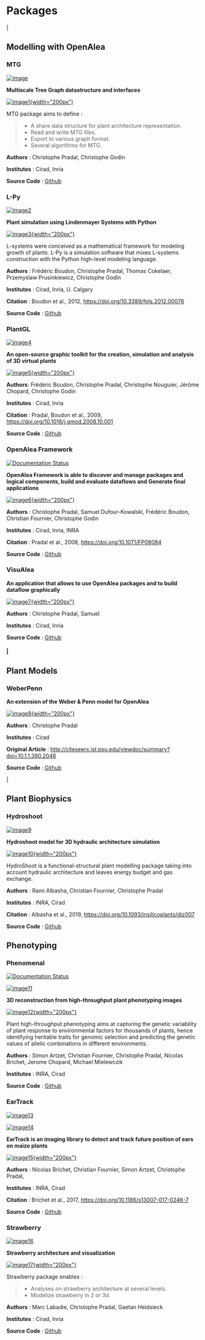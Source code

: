 # Packages

| 

## Modelling with OpenAlea

### MTG

[![image](https://readthedocs.org/projects/mtg/badge/?version=latest)](http://mtg.readthedocs.io/en/latest/)

**Multiscale Tree Graph datastructure and interfaces**

[![image1](./images/mtg_plantframe.png){width="200px"}](http://mtg.readthedocs.io/en/latest/)

MTG package aims to define :

> -   A share data structure for plant architecture representation.
> -   Read and write MTG files.
> -   Export to various graph format.
> -   Several algorithms for MTG.

**Authors** : Christophe Pradal, Christophe Godin

**Institutes** : Cirad, Inria

**Source Code** : [Github](https://github.com/openalea/mtg)

### L-Py

[![image2](https://readthedocs.org/projects/lpy/badge/?version=latest)](http://lpy.readthedocs.io/en/latest/)

**Plant simulation using Lindenmayer Systems with Python**

[![image3](./images/lpy_lpymagic.png){width="200px"}](http://lpy.readthedocs.io/en/latest/)

L-systems were conceived as a mathematical framework for modeling growth
of plants. L-Py is a simulation software that mixes L-systems
construction with the Python high-level modeling language.

**Authors** : Frédéric Boudon, Christophe Pradal, Thomas Cokelaer,
Przemyslaw Prusinkiewicz, Christophe Godin

**Institutes** : Cirad, Inria, U. Calgary

**Citation** : Boudon et al., 2012,
<https://doi.org/10.3389/fpls.2012.00076>

**Source Code** : [Github](https://github.com/openalea/lpy)

### PlantGL

[![image4](https://readthedocs.org/projects/plantgl-cpl/badge/?version=latest)](https://plantgl-cpl.readthedocs.io/en/latest/?badge=latest)

**An open-source graphic toolkit for the creation, simulation and
analysis of 3D virtual plants**

[![image5](./images/plantgl.png){width="200px"}](https://plantgl-cpl.readthedocs.io/en/latest/)

**Authors**: Frédéric Boudon, Christophe Pradal, Christophe Nouguier,
Jérôme Chopard, Christophe Godin

**Institutes** : Cirad, Inria

**Citation** : Pradal, Boudon et al., 2009,
<https://doi.org/10.1016/j.gmod.2008.10.001>

**Source Code** : [Github](https://github.com/openalea/plantgl)

### OpenAlea Framework

[![Documentation
Status](https://readthedocs.org/projects/phenomenal/badge/?version=latest)](https://phenomenal.readthedocs.io/en/latest/?badge=latest)

**OpenAlea Framework is able to discover and manage packages and logical
components, build and evaluate dataflows and Generate final
applications**

[![image6](./images/openalea_web.png){width="200px"}](https://openalea-core.readthedocs.io/en/latest/)

**Authors** : Christophe Pradal, Samuel Dufour-Kowalski, Frédéric
Boudon, Christian Fournier, Christophe Godin

**Institutes** : Cirad, Inria, INRA

**Citation** : Pradal et al., 2008, <https://doi.org/10.1071/FP08084>

**Source Code** : [Github](https://github.com/openalea/core)

### VisuAlea

**An application that allows to use OpenAlea packages and to build
dataflow graphically**

[![image7](./images/visualea_workflow.png){width="200px"}](https://github.com/openalea/visualea)

**Authors** : Christophe Pradal, Samuel

**Institutes** : Cirad, Inria

**Source Code** : [Github](https://github.com/openalea/visualea)

#### \|

## Plant Models

### WeberPenn

**An extension of the Weber & Penn model for OpenAlea**

[![image8](./images/weberpenn_treegraph.png){width="200px"}](https://github.com/openalea/weberpenn)

**Authors** : Christophe Pradal

**Institutes** : Cirad

**Original Article** :
<http://citeseerx.ist.psu.edu/viewdoc/summary?doi=10.1.1.380.2046>

**Source Code** : [Github](https://github.com/openalea/weberpenn)

| 

## Plant Biophysics

### Hydroshoot

[![image9](https://readthedocs.org/projects/hydroshoot/badge/?version=latest)](https://hydroshoot.readthedocs.io/en/latest/?badge=latest)

**Hydroshoot model for 3D hydraulic architecture simulation**

[![image10](./images/hydroshoot_grapevine.png){width="200px"}](https://hydroshoot.readthedocs.io/en/latest/)

HydroShoot is a functional-structural plant modelling package taking
into account hydraulic architecture and leaves energy budget and gas
exchange.

**Authors** : Rami Albasha, Christian Fournier, Christophe Pradal

**Institutes** : INRA, Cirad

**Citation** : Albasha et al., 2019,
<https://doi.org/10.1093/insilicoplants/diz007>

**Source Code** : [Github](https://github.com/openalea/hydroshoot)

## Phenotyping

### Phenomenal

[![Documentation
Status](https://readthedocs.org/projects/phenomenal/badge/?version=latest)](https://phenomenal.readthedocs.io/en/latest/?badge=latest)

[![image11](https://zenodo.org/badge/DOI/10.5281/zenodo.1436634.svg)](https://doi.org/10.5281/zenodo.1436634)

**3D reconstruction from high-throughput plant phenotyping images**

[![image12](./images/phenomenal.png){width="200px"}](https://phenomenal.readthedocs.io/en/latest/)

Plant high-throughput phenotyping aims at capturing the genetic
variability of plant response to environmental factors for thousands of
plants, hence identifying heritable traits for genomic selection and
predicting the genetic values of allelic combinations in different
environments.

**Authors** : Simon Artzet, Christian Fournier, Christophe Pradal,
Nicolas Brichet, Jerome Chopard, Michael Mielewczik

**Institutes** : INRA, Cirad

**Source Code** : [Github](https://github.com/openalea/phenomenal/)

### EarTrack

[![image13](https://readthedocs.org/projects/eartrack/badge/?version=latest)](http://eartrack.readthedocs.io/en/latest/?badge=latest)

[![image14](https://zenodo.org/badge/DOI/10.5281/zenodo.1002155.svg)](https://doi.org/10.5281/zenodo.1002155)

**EarTrack is an imaging library to detect and track future position of
ears on maize plants**

[![image15](./images/eartrack.png){width="200px"}](http://eartrack.readthedocs.io/en/latest/)

**Authors** : Nicolas Brichet, Christian Fournier, Simon Artzet,
Christophe Pradal,

**Institutes** : INRA, Cirad

**Citation** : Brichet et al., 2017,
<https://doi.org/10.1186/s13007-017-0246-7>

**Source Code** : [Github](https://github.com/openalea/eartrack)

### Strawberry

[![image16](https://readthedocs.org/projects/strawberry/badge/?version=latest)](https://strawberry.readthedocs.io%0A:alt:%20Documentation%20Status)

**Strawberry architecture and visualization**

[![image17](./images/strawberry.png){width="200px"}](https://strawberry.readthedocs.io/en/latest/)

Strawberry package enables :

> -   Analyses on strawberry architecture at several levels.
> -   Modelize strawberry in 2 or 3d.

**Authors** : Marc Labadie, Christophe Pradal, Gaetan Heidsieck

**Institutes** : Cirad, Inria

**Source Code** : [Github](https://github.com/openalea/strawberry)
